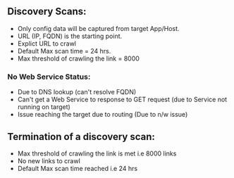 ## Discovery Scans:
- Only config data will be captured from target App/Host.
- URL (IP, FQDN) is the starting point.
- Explict URL to crawl
- Default Max scan time = 24 hrs.
- Max threshold of crawling the link = 8000

### No Web Service Status: 
- Due to DNS lookup (can't resolve FQDN)
- Can't get a Web Service to response to GET request (due to Service not running on target)
- Issue reaching the target due to routing (Due to n/w issue)

## Termination of a discovery scan:
- Max threshold of crawling the link is met i.e 8000 links
- No new links to crawl
- Default Max scan time reached i.e 24 hrs




















































